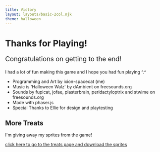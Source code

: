```yaml
---
title: Victory
layout: layouts/basic-2col.njk
theme: halloween
---
```


# Thanks for Playing!

<p style="font-size:1.5em">Congratulations on getting to the end!</p>

I had a lot of fun making this game and I hope you had fun playing ^.^

- Programming and Art by ixion-spacecat (me)
- Music is 'Halloween Walz' by dAmbient on freesounds.org
- Sounds by fupicat, jofae, plasterbrain, peridactyloptrix and stwime on freesounds.org
- Made with phaser.js
- Special Thanks to Ellie for design and playtesting

## More Treats

I'm giving away my sprites from the game!

[click here to go to the treats page and download the sprites](/events/2024/halloween/treats/)
